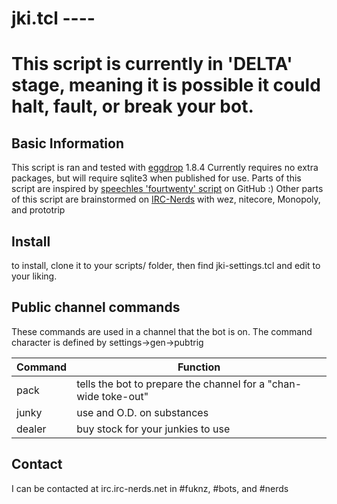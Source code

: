 # jki.tcl \----

# This script is currently in 'DELTA' stage, meaning it is possible it could halt, fault, or break your bot. 

## Basic Information
This script is ran and tested with [eggdrop](http://eggheads.org) 1.8.4
Currently requires no extra packages, but will require sqlite3 when published for use.
Parts of this script are inspired by [speechles 'fourtwenty' script](https://github.com/speechles/eggdrop/blob/master/tcl/fourtwenty.tcl) on GitHub :)
Other parts of this script are brainstormed on [IRC-Nerds](ircs://irc.irc-nerds.net:6697/#nerds) with wez, nitecore, Monopoly, and prototrip

## Install
to install, clone it to your scripts/ folder, then find jki-settings.tcl and edit to your liking.

## Public channel commands
These commands are used in a channel that the bot is on.
The command character is defined by settings->gen->pubtrig

| Command      | Function
|--------------|----------
pack           | tells the bot to prepare the channel for a "chan-wide toke-out"
junky          | use and O.D. on substances
dealer         | buy stock for your junkies to use

## Contact
I can be contacted at irc.irc-nerds.net in #fuknz, #bots, and #nerds
